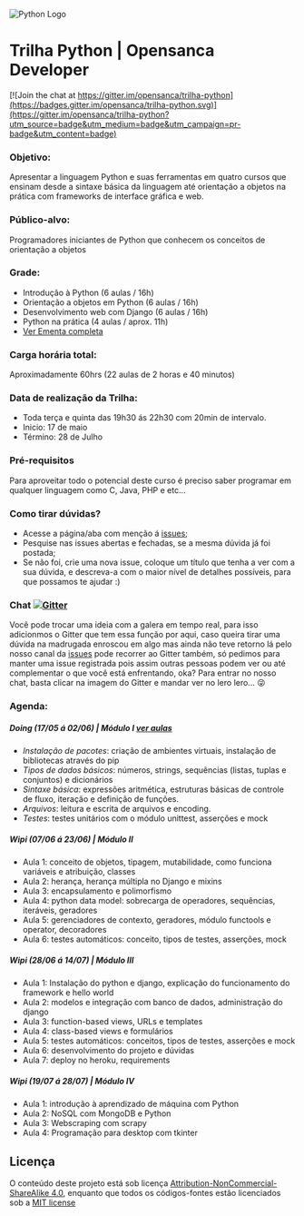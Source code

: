 ![Python Logo](http://morganlinton.com/wp-content/uploads/2015/04/python-programming.png)

# Trilha Python | Opensanca Developer

[![Join the chat at https://gitter.im/opensanca/trilha-python](https://badges.gitter.im/opensanca/trilha-python.svg)](https://gitter.im/opensanca/trilha-python?utm_source=badge&utm_medium=badge&utm_campaign=pr-badge&utm_content=badge)

### Objetivo:
 Apresentar a linguagem Python e suas ferramentas em quatro cursos que ensinam desde a sintaxe básica da linguagem até orientação a objetos na prática com frameworks de interface gráfica e web. 

### Público-alvo:
Programadores iniciantes de Python que conhecem os conceitos de orientação a objetos 

### Grade: 
* Introdução à Python (6 aulas / 16h) 
* Orientação a objetos em Python (6 aulas / 16h) 
* Desenvolvimento web com Django (6 aulas / 16h) 
* Python na prática (4 aulas / aprox. 11h) 
* [Ver Ementa completa](https://github.com/opensanca/trilha-python/blob/master/ementa.md)

### Carga horária total:   
Aproximadamente 60hrs (22 aulas de 2 horas e 40 minutos) 

### Data de realização da Trilha: 
* Toda terça e quinta das 19h30 ás 22h30 com 20min de intervalo. 
* Inicio: 17 de maio 
* Término: 28 de Julho  

### Pré-requisitos

Para aproveitar todo o potencial deste curso é preciso saber programar em qualquer linguagem como C, Java, PHP e etc...

### Como tirar dúvidas?
* Acesse a página/aba com menção á [issues](https://github.com/opensanca/trilha-python/issues/new);
* Pesquise nas issues abertas e fechadas, se a mesma dúvida já foi postada;
* Se não foi, crie uma nova issue, coloque um título que tenha a ver com a sua dúvida, e descreva-a com o maior nível de detalhes possíveis, para que possamos te ajudar :)

### Chat [![Gitter](https://badges.gitter.im/opensanca/trilha-python.svg)](https://gitter.im/opensanca/trilha-python?utm_source=badge&utm_medium=badge&utm_campaign=pr-badge)
Você pode trocar uma ideia com a galera em tempo real, para isso adicionmos o Gitter que tem essa função por aqui, caso queira tirar uma dúvida na madrugada enroscou em algo mas ainda não teve retorno lá pelo nosso canal da [issues](https://github.com/opensanca/trilha-python/issues) pode recorrer ao Gitter também, só pedimos para manter uma issue registrada pois assim outras pessoas podem ver ou até complementar o que você está enfrentando, oka? Para entrar no nosso chat, basta clicar na imagem do Gitter e mandar ver no lero lero... :stuck_out_tongue_winking_eye:


### Agenda:

##### Doing (17/05 á 02/06) | Módulo I [ver aulas](https://github.com/opensanca/trilha-python/tree/master/python-intro)

- *Instalação de pacotes*: criação de ambientes virtuais, instalação de bibliotecas através do pip
- *Tipos de dados básicos*: números, strings, sequências (listas, tuplas e conjuntos) e dicionários
- *Sintaxe básica*: expressões aritmética, estruturas básicas de controle de fluxo, iteração e definição de funções.
- *Arquivos*: leitura e escrita de arquivos e encoding.
- *Testes*: testes unitários com o módulo unittest, asserções e mock

##### Wipi (07/06 á 23/06) | Módulo II 
- Aula 1: conceito de objetos, tipagem, mutabilidade, como funciona variáveis e atribuição, classes 
- Aula 2: herança, herança múltipla no Django e mixins
- Aula 3: encapsulamento e polimorfismo
- Aula 4: python data model: sobrecarga de operadores, sequências, iteráveis, geradores
- Aula 5: gerenciadores de contexto, geradores, módulo functools e operator, decoradores
- Aula 6: testes automáticos: conceito, tipos de testes, asserções, mock

##### Wipi (28/06 á 14/07) | Módulo III 
- Aula 1: Instalação do python e django, explicação do funcionamento do framework e hello world
- Aula 2: modelos e integração com banco de dados, administração do django
- Aula 3: function-based views, URLs e templates
- Aula 4: class-based views e formulários
- Aula 5: testes automáticos: conceitos, tipos de testes, asserções e mock
- Aula 6: desenvolvimento do projeto e dúvidas
- Aula 7: deploy no heroku, requirements


#####  Wipi (19/07 á 28/07) | Módulo IV 
- Aula 1: introdução à aprendizado de máquina com Python
- Aula 2: NoSQL com MongoDB e Python
- Aula 3: Webscraping com scrapy
- Aula 4: Programação para desktop com tkinter


## Licença

O conteúdo deste projeto está sob licença [Attribution-NonCommercial-ShareAlike 4.0](http://creativecommons.org/licenses/by-nc-sa/4.0/), enquanto que todos os códigos-fontes estão licenciados sob a [MIT license](http://opensource.org/licenses/mit-license.php)
